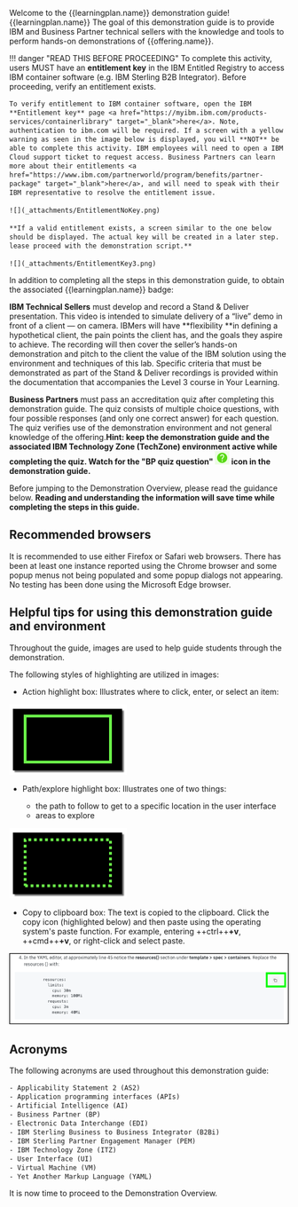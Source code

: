 Welcome to the {{learningplan.name}} demonstration guide!  {{learningplan.name}}
 The goal of this demonstration guide is to provide IBM and Business Partner technical sellers with the knowledge and tools to perform hands-on demonstrations of {{offering.name}}.

!!! danger "READ THIS BEFORE PROCEEDING"
    To complete this activity, users MUST have an **entitlement key** in the IBM Entitled Registry to access IBM container software (e.g. IBM Sterling B2B Integrator). Before proceeding, verify an entitlement exists.

    To verify entitlement to IBM container software, open the IBM **Entitlement key** page <a href="https://myibm.ibm.com/products-services/containerlibrary" target="_blank">here</a>. Note, authentication to ibm.com will be required. If a screen with a yellow warning as seen in the image below is displayed, you will **NOT** be able to complete this activity. IBM employees will need to open a IBM Cloud support ticket to request access. Business Partners can learn more about their entitlements <a href="https://www.ibm.com/partnerworld/program/benefits/partner-package" target="_blank">here</a>, and will need to speak with their IBM representative to resolve the entitlement issue.

    ![](_attachments/EntitlementNoKey.png)

    **If a valid entitlement exists, a screen similar to the one below should be displayed. The actual key will be created in a later step. lease proceed with the demonstration script.**

    ![](_attachments/EntitlementKey3.png)

In addition to completing all the steps in this demonstration guide, to obtain the associated {{learningplan.name}} badge:

**IBM Technical Sellers** must develop and record a Stand & Deliver presentation. This video is intended to simulate delivery of a “live” demo in front of a client — on camera. IBMers will have **flexibility **in defining a hypothetical client, the pain points the client has, and the goals they aspire to achieve. The recording will then cover the seller’s hands-on demonstration and pitch to the client the value of the IBM solution using the environment and techniques of this lab. Specific criteria that must be demonstrated as part of the Stand & Deliver recordings is provided within the documentation that accompanies the Level 3 course in Your Learning.

**Business Partners** must pass an accreditation quiz after completing this demonstration guide. The quiz consists of multiple choice questions, with four possible responses (and only one correct answer) for each question. The quiz verifies use of the demonstration environment and not general knowledge of the offering.**Hint: keep the demonstration guide and the associated IBM Technology Zone (TechZone) environment active while completing the quiz. Watch for the "BP quiz question" ![](_attachments/questionICON.png) icon in the demonstration guide.**

Before jumping to the Demonstration Overview, please read the guidance below. **Reading and understanding the information will save time while completing the steps in this guide.**

## Recommended browsers

It is recommended to use either Firefox or Safari web browsers. There has been at least one instance reported using the Chrome browser and some popup menus not being populated and some popup dialogs not appearing. No testing has been done using the Microsoft Edge browser.

## Helpful tips for using this demonstration guide and environment

Throughout the guide, images are used to help guide students through the demonstration.

The following styles of highlighting are utilized in images:

- Action highlight box: Illustrates where to click, enter, or select an item:

![](_attachments/ClickActionRectangle.png)

- Path/explore highlight box: Illustrates one of two things:

    - the path to follow to get to a specific location in the user interface
    - areas to explore

![](_attachments/PathExploreHighlight.png)

<!-- To assist in navigating the browser-based user interface (UI), a **birds-eye view** of the UI is often provided. Expand these views by clicking on the **>** icon of the expandable section of documentation.

??? tip "Birds-eye view"
    ![](_attachments/BirdsEyeView.png) -->

- Copy to clipboard box: The text is copied to the clipboard. Click the copy icon (highlighted below) and then paste using the operating system's paste function. For example, entering ++ctrl++**+v**, ++cmd++**+v**, or right-click and select paste.

![](_attachments/Usage-Clipboard.png)

<!-- Additionally, throughout the demonstration guide there are sample narration scripts. The short narratives can be utilized when performing client facing demonstrations. -->

<!-- !!! quote "Sample narration"
    In this demonstration we’ll see how an infusion pump was engineered using the IBM ELM solution, in alignment with industry standards like ISO13485 and IEC 62304 for development and ISO 14971 for risk management. We’ll break the demo up into four acts... -->

<!-- Additionally, there are several "click-thru" demonstrations. Links to click-thru demonstrations will open in a new browser window or tab with a screen similar to the image below.

![](_attachments/ClickThruStartPage.png)

Click the play button ![](_attachments/ClickThruPlayButton.png) in the middle of the screen to start the demo. Then, simply follow the steps in the demonstration guide. If unsure where to click, click anywhere on the screen and a highlight box will appear showing where to click next.

**In this demonstration environment, full access to the IBM Cloud account is NOT provided.** User identifications (IDs) will be restricted to specific capabilities. Permission to create or modify COS service instances, COS buckets, Key Protect instances, etc. is not provided.

!!! warning
    Attempting to perform an action without the appropriate permissions will result in an error message like the one below. This is not an issue with the IBM Cloud or COS, rather a restriction of the demo environment and the permissions assigned to users.

    ![](_attachments/ErrorMessage.png) -->

## Acronyms

The following acronyms are used throughout this demonstration guide:

    - Applicability Statement 2 (AS2)
    - Application programming interfaces (APIs)
    - Artificial Intelligence (AI)
    - Business Partner (BP)
    - Electronic Data Interchange (EDI)
    - IBM Sterling Business to Business Integrator (B2Bi)
    - IBM Sterling Partner Engagement Manager (PEM)
    - IBM Technology Zone (ITZ)
    - User Interface (UI)
    - Virtual Machine (VM)
    - Yet Another Markup Language (YAML)

It is now time to proceed to the Demonstration Overview.
